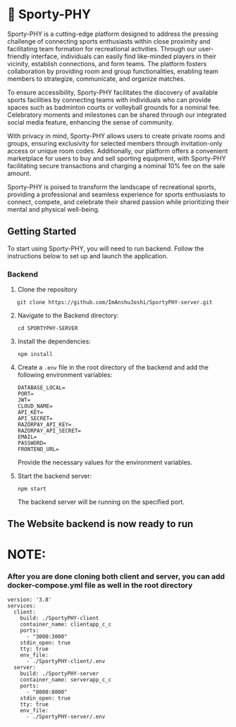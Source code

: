 # 🏅 Sporty-PHY

Sporty-PHY is a cutting-edge platform designed to address the pressing challenge of connecting sports enthusiasts within close proximity and facilitating team formation for recreational activities. Through our user-friendly interface, individuals can easily find like-minded players in their vicinity, establish connections, and form teams. The platform fosters collaboration by providing room and group functionalities, enabling team members to strategize, communicate, and organize matches.

To ensure accessibility, Sporty-PHY facilitates the discovery of available sports facilities by connecting teams with individuals who can provide spaces such as badminton courts or volleyball grounds for a nominal fee. Celebratory moments and milestones can be shared through our integrated social media feature, enhancing the sense of community.

With privacy in mind, Sporty-PHY allows users to create private rooms and groups, ensuring exclusivity for selected members through invitation-only access or unique room codes. Additionally, our platform offers a convenient marketplace for users to buy and sell sporting equipment, with Sporty-PHY facilitating secure transactions and charging a nominal 10% fee on the sale amount.

Sporty-PHY is poised to transform the landscape of recreational sports, providing a professional and seamless experience for sports enthusiasts to connect, compete, and celebrate their shared passion while prioritizing their mental and physical well-being.

## Getting Started

To start using Sporty-PHY, you will need to run backend. Follow the instructions below to set up and launch the application.

### Backend

1. Clone the repository

```
   git clone https://github.com/ImAnshuJoshi/SportyPHY-server.git
```

2. Navigate to the Backend directory:

   ```
   cd SPORTYPHY-SERVER
   ```

2. Install the dependencies:

   ```
   npm install
   ```

3. Create a `.env` file in the root directory of the backend and add the following environment variables:

   ```
   DATABASE_LOCAL=
   PORT=
   JWT=
   CLOUD_NAME=
   API_KEY=
   API_SECRET=
   RAZORPAY_API_KEY=
   RAZORPAY_API_SECRET=
   EMAIL=
   PASSWORD=
   FRONTEND_URL=
   ```

   Provide the necessary values for the environment variables.

4. Start the backend server:

   ```
   npm start
   ```

   The backend server will be running on the specified port.

## The Website backend is now ready to run

# NOTE:

### After you are done cloning both client and server, you can add docker-compose.yml file as well in the root directory

```
version: '3.8'
services:
  client:
    build: ./SportyPHY-client
    container_name: clientapp_c_c
    ports:
      - "3000:3000"
    stdin_open: true
    tty: true
    env_file:
      - ./SportyPHY-client/.env
  server:
    build: ./SportyPHY-server
    container_name: serverapp_c_c
    ports:
      - "8000:8000"
    stdin_open: true
    tty: true
    env_file:
      - ./SportyPHY-server/.env
```